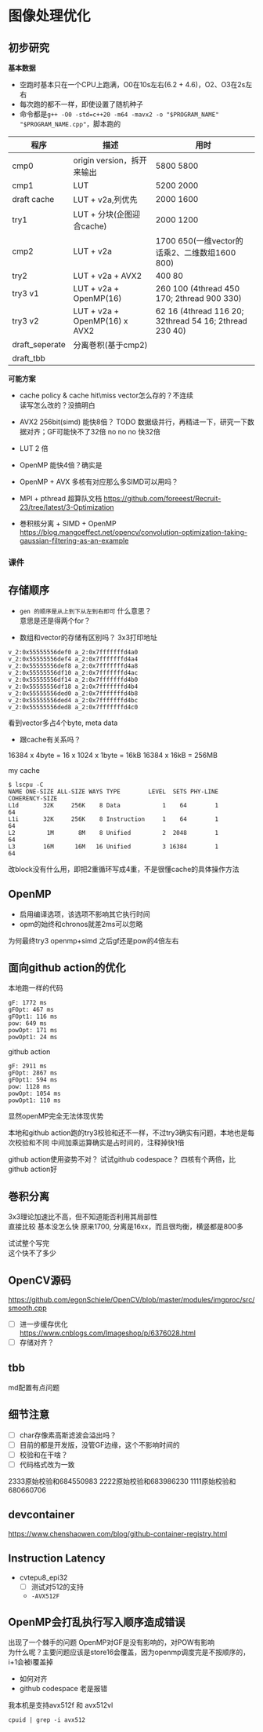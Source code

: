# 图像处理优化

## 初步研究

**基本数据**

- 空跑时基本只在一个CPU上跑满，O0在10s左右(6.2 + 4.6)，O2、O3在2s左右
- 每次跑的都不一样，即使设置了随机种子
- 命令都是`g++ -O0 -std=c++20 -m64 -mavx2 -o "$PROGRAM_NAME" "$PROGRAM_NAME.cpp"`，脚本跑的


程序      |  描述                | 用时           
--- | ---- | -----
cmp0      | origin version，拆开来输出 | 5800 5800
cmp1      | LUT                    | 5200 2000
draft cache | LUT + v2a,列优先       | 2000 1600
try1      | LUT + 分块(企图迎合cache)| 2000 1200
cmp2      | LUT + v2a              | 1700 650(一维vector的话乘2、二维数组1600 800)
try2      | LUT + v2a + AVX2       | 400 80
try3 v1   | LUT + v2a + OpenMP(16) | 260 100 (4thread 450 170; 2thread 900 330)
try3 v2   | LUT + v2a + OpenMP(16) x AVX2| 62 16 (4thread 116 20; 32thread 54 16; 2thread 230 40)
draft_seperate | 分离巻积(基于cmp2) | 
draft_tbb | 

**可能方案**

- cache policy & cache hit\miss
vector怎么存的？不连续  
读写怎么改的？没搞明白  

- AVX2 256bit(simd)
能快8倍？
TODO 数据级并行，再精进一下，研究一下数据对齐；GF可能快不了32倍
no no no 快32倍

- LUT
2  倍

- OpenMP
能快4倍？确实是  

- OpenMP + AVX
多核有对应那么多SIMD可以用吗？  

- MPI + pthread
超算队文档 https://github.com/foreeest/Recruit-23/tree/latest/3-Optimization

- 巻积核分离 + SIMD + OpenMP
https://blog.mangoeffect.net/opencv/convolution-optimization-taking-gaussian-filtering-as-an-example

### 课件

## 存储顺序

- `gen 的顺序是从上到下从左到右即可` 什么意思？  
意思是还是得两个for？

- 数组和vector的存储有区别吗？
3x3打印地址
```
v_2:0x55555556def0 a_2:0x7fffffffd4a0
v_2:0x55555556def4 a_2:0x7fffffffd4a4
v_2:0x55555556def8 a_2:0x7fffffffd4a8
v_2:0x55555556df10 a_2:0x7fffffffd4ac
v_2:0x55555556df14 a_2:0x7fffffffd4b0
v_2:0x55555556df18 a_2:0x7fffffffd4b4
v_2:0x55555556ded0 a_2:0x7fffffffd4b8
v_2:0x55555556ded4 a_2:0x7fffffffd4bc
v_2:0x55555556ded8 a_2:0x7fffffffd4c0
```
看到vector多占4个byte, meta data  

- 跟cache有关系吗？  

16384 x 4byte = 16 x 1024 x 1byte = 16kB
16384 x 16kB = 256MB

my cache
```shell
$ lscpu -C
NAME ONE-SIZE ALL-SIZE WAYS TYPE        LEVEL  SETS PHY-LINE COHERENCY-SIZE
L1d       32K     256K    8 Data            1    64        1             64
L1i       32K     256K    8 Instruction     1    64        1             64
L2         1M       8M    8 Unified         2  2048        1             64
L3        16M      16M   16 Unified         3 16384        1             64
```

改block没有什么用，即把2重循环写成4重，不是很懂cache的具体操作方法

## OpenMP
- 启用编译选项，该选项不影响其它执行时间
- opm的始终和chronos就差2ms可以忽略

为何最终try3 openmp+simd 之后gf还是pow的4倍左右

## 面向github action的优化
本地跑一样的代码
```
gF: 1772 ms
gFOpt: 467 ms
gFOpt1: 116 ms
pow: 649 ms
powOpt: 171 ms
powOpt1: 24 ms
```
github action
```
gF: 2911 ms
gFOpt: 2867 ms
gFOpt1: 594 ms
pow: 1128 ms
powOpt: 1054 ms
powOpt1: 110 ms
```
显然openMP完全无法体现优势

本地和github action跑的try3校验和还不一样，不过try3确实有问题，本地也是每次校验和不同
中间加乘运算确实是占时间的，注释掉快1倍

github action使用姿势不对？
试试github codespace？ 四核有个两倍，比github action好  

## 巻积分离
3x3理论加速比不高，但不知道能否利用其局部性  
直接比较 基本没怎么快
原来1700, 分离是16xx，而且很均衡，横竖都是800多  

试试整个写完  
这个快不了多少  

## OpenCV源码
https://github.com/egonSchiele/OpenCV/blob/master/modules/imgproc/src/smooth.cpp
- [ ] 进一步缓存优化  
https://www.cnblogs.com/Imageshop/p/6376028.html
- [ ] 存储对齐？

## tbb

md配置有点问题  

## 细节注意

- [ ] char存像素高斯滤波会溢出吗？
- [ ] 目前的都是开发版，没管GF边缘，这个不影响时间的
- [ ] 校验和在干啥？
- [ ] 代码格式改为一致

2333原始校验和684550983
2222原始校验和683986230
1111原始校验和680660706


## devcontainer
https://www.chenshaowen.com/blog/github-container-registry.html  

## Instruction Latency

- cvtepu8_epi32
    - [ ] 测试对512的支持
    - `-AVX512F`

## OpenMP会打乱执行写入顺序造成错误
出现了一个棘手的问题
OpenMP对GF是没有影响的，对POW有影响  
为什么呢？主要问题应该是store16会覆盖，因为openmp调度完是不按顺序的，
i+1会被i覆盖掉  

- 如何对齐
- github codespace 老是报错

我本机是支持avx512f 和 avx512vl
```shell
cpuid | grep -i avx512


```
